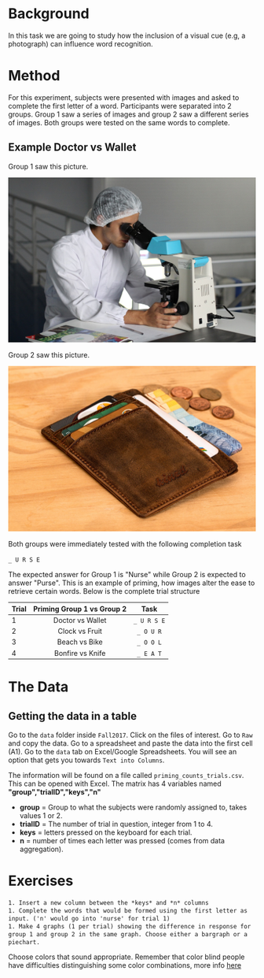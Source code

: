 # Background

In this task we are going to study how the inclusion of a visual cue (e.g, a photograph) can influence word recognition.  

# Method

For this experiment, subjects were presented with images and asked to complete the first letter of a word. Participants were separated into 2 groups. Group 1 saw a series of images and group 2 saw a different series of images. Both groups were tested on the same words to complete.

## Example Doctor vs Wallet

Group 1 saw this picture.

![](https://github.com/matiasandina/NATSCI191/blob/master/Fall2017/images/doctor.jpg)

Group 2 saw this picture. 

![](https://github.com/matiasandina/NATSCI191/blob/master/Fall2017/images/wallet.jpg)

Both groups were immediately tested with the following completion task

`_ U R S E`

The expected answer for Group 1 is "Nurse" while Group 2 is expected to answer "Purse". This is an example of priming, how images alter the ease to retrieve certain words. Below is the complete trial structure

| Trial        | Priming Group 1 vs Group 2          | Task           |
| ------------- |:-------------:|:-------------:|
| 1      |    Doctor vs Wallet  | `_ U R S E` | 
| 2      |    Clock vs Fruit | `_ O U R` |
| 3      |    Beach vs  Bike | `_ O O L` |
| 4      |    Bonfire vs Knife | `_ E A T` |

# The Data

## Getting the data in a table

Go to the `data` folder inside `Fall2017`. Click on the files of interest. Go to `Raw` and copy the data. Go to a spreadsheet and paste the data into the first cell (A1). Go to the `data` tab on Excel/Google Spreadsheets. You will see an option that gets you towards `Text into Columns`.

The information will be found on a file called `priming_counts_trials.csv`. This can be opened with Excel. The matrix has 4 variables named **"group","trialID","keys","n"**

* **group** = Group to what the subjects were randomly assigned to, takes values 1 or 2.
* **trialID** = The number of trial in question, integer from 1 to 4.
* **keys** = letters pressed on the keyboard for each trial.
* **n** = number of times each letter was pressed (comes from data aggregation).

# Exercises

```
1. Insert a new column between the *keys* and *n* columns
1. Complete the words that would be formed using the first letter as input. ('n' would go into 'nurse' for trial 1)
1. Make 4 graphs (1 per trial) showing the difference in response for group 1 and group 2 in the same graph. Choose either a bargraph or a piechart.
```

Choose colors that sound appropriate. Remember that color blind people have difficulties distinguishing some color combinations, more info [here](https://www.robotswillkillusall.org/static/flabpal-colorblind.png)

